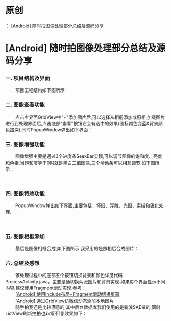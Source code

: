 # 原创
：  [Android] 随时拍图像处理部分总结及源码分享

# [Android] 随时拍图像处理部分总结及源码分享

### 一. 项目结构及界面

        项目工程结构如下图所示:<br/> 

### 二. 图像查看功能

        点击主界面GridView中"+"添加图片后,可以选择从相册添加或照相,加载图片进行到处理界面后,点击底部"查看"按钮它会有选中的效果(图标颜色变蓝&amp;背景颜色加深).同时PopupWindow弹出如下界面：<br/> 

### 三. 图像增强功能

        图像增强主要是通过3个进度条SeekBar实现,可以调节图像的饱和度、亮度和色相.当饱和度等于0时就是黑白二值图像,三个滑动条可以相互调节.如下图所示：<br/> 

<br/> 

### 四. 图像特效功能

        PopupWindow弹出如下界面,主要包括：怀旧、浮雕、光照、素描和锐化处理.

<br/> 

### 五. 图像相框添加

        最后是图像相框合成,如下图所示.我采用的是照相后合成图片：<br/> 

### 六. 总结及感想

        该处理过程中的底部五个按钮切换背景和颜色详见代码ProcessActivity.java，主要是通切换两张图片和背景实现.如果每个界面显示不同内容,建议使用Fragment滑动实现.参考：<br/>         [[Android] 使用Include布局+Fragment滑动切换屏幕](http://blog.csdn.net/eastmount/article/details/40954667)<br/>         [[Android] 通过GridView仿微信动态添加本地图片](http://blog.csdn.net/eastmount/article/details/41808179)<br/>         随手拍我还是比较满意的,其中后台数据库我们使用的是新浪SAE做的,同时ListView刷新拍拍也非常不错!效果如下：<br/> 
